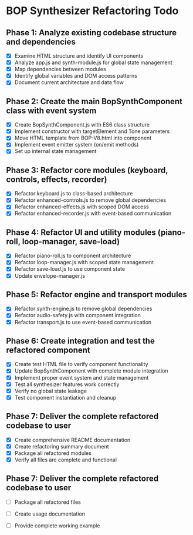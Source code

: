 # BOP Synthesizer Refactoring Todo

## Phase 1: Analyze existing codebase structure and dependencies
- [x] Examine HTML structure and identify UI components
- [x] Analyze app.js and synth-module.js for global state management
- [x] Map dependencies between modules
- [x] Identify global variables and DOM access patterns
- [x] Document current architecture and data flow

## Phase 2: Create the main BopSynthComponent class with event system
- [x] Create BopSynthComponent.js with ES6 class structure
- [x] Implement constructor with targetElement and Tone parameters
- [x] Move HTML template from BOP-V8.html into component
- [x] Implement event emitter system (on/emit methods)
- [x] Set up internal state management

## Phase 3: Refactor core modules (keyboard, controls, effects, recorder)
- [x] Refactor keyboard.js to class-based architecture
- [x] Refactor enhanced-controls.js to remove global dependencies
- [x] Refactor enhanced-effects.js with scoped DOM access
- [x] Refactor enhanced-recorder.js with event-based communication

## Phase 4: Refactor UI and utility modules (piano-roll, loop-manager, save-load)
- [x] Refactor piano-roll.js to component architecture
- [x] Refactor loop-manager.js with scoped state management
- [x] Refactor save-load.js to use component state
- [x] Update envelope-manager.js

## Phase 5: Refactor engine and transport modules
- [x] Refactor synth-engine.js to remove global dependencies
- [x] Refactor audio-safety.js with component integration
- [x] Refactor transport.js to use event-based communication

## Phase 6: Create integration and test the refactored component
- [x] Create test HTML file to verify component functionality
- [x] Update BopSynthComponent with complete module integration
- [x] Implement proper event system and state management
- [x] Test all synthesizer features work correctly
- [x] Verify no global state leakage
- [x] Test component instantiation and cleanup

## Phase 7: Deliver the complete refactored codebase to user
- [x] Create comprehensive README documentation
- [x] Create refactoring summary document
- [x] Package all refactored modules
- [x] Verify all files are complete and functional

## Phase 7: Deliver the complete refactored codebase to user
- [ ] Package all refactored files
- [ ] Create usage documentation
- [ ] Provide complete working example

